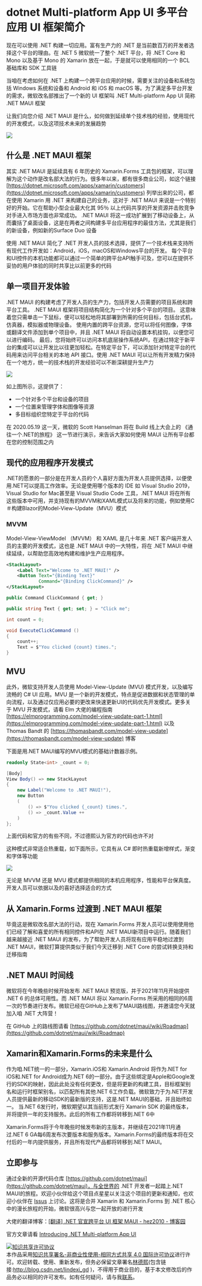 # dotnet Multi-platform App UI 多平台应用 UI 框架简介

现在可以使用 .NET 构建一切应用。富有生产力的 .NET 是当前数百万的开发者选择这个平台的理由。在 .NET 5 微软统一了整个 .NET 平台，将 .NET Core 和 Mono 以及基于 Mono 的 Xamarin 放在一起，于是就可以使用相同的一个 BCL 基础库和 SDK 工具链

<!--more-->
<!-- CreateTime:5/20/2020 8:38:04 AM -->

<!-- 发布 -->

当咱在考虑如何在 .NET 上构建一个跨平台应用的时候，需要关注的设备和系统包括 Windows 系统和设备和 Android 和 iOS 和 macOS 等。为了满足多平台开发的需求，微软改名部推出了一个新的 UI 框架叫 .NET Multi-platform App UI 简称 .NET MAUI 框架

让我们向您介绍 .NET MAUI 是什么，如何做到延续单个技术栈的经验，使用现代的开发模式，以及这项技术未来的发展趋势

<!-- ![](image/dotnet Multi-platform App UI 多平台应用 UI 框架简介/dotnet Multi-platform App UI 多平台应用 UI 框架简介0.png) -->

![](http://image.acmx.xyz/lindexi%2F2020520843305122.jpg)

## 什么是 .NET MAUI 框架

其实 .NET MAUI 是延续具有 6 年历史的 Xamarin.Forms 工具包的框架，可以理解为这个动作是改名部大法的行为。很多年以来，都有很多商业公司，如这个链接 [https://dotnet.microsoft.com/apps/xamarin/customers](https://dotnet.microsoft.com/apps/xamarin/customers) 列举出来的公司，都在使用 Xamarin 用 .NET 来构建自己的业务，这对于 .NET MAUI 来说是一个特别好的开始。它在帮助小型企业最大化其 95％ 以上代码共享的开发资源并击败竞争对手进入市场方面也非常成功。 .NET MAUI 将这一成功扩展到了移动设备上，从而囊括了桌面设备，这是在两者之间构建多平台应用程序的最佳方法，尤其是我们的新设备，例如新的Surface Duo 设备

使用 .NET MAUI 简化了 .NET 开发人员的技术选择，提供了一个技术栈来支持所有现代工作开发如：Android，iOS，macOS和Windows平台的开发。 每个平台和UI控件的本机功能都可以通过一个简单的跨平台API触手可及，您可以在提供不妥协的用户体验的同时共享比以前更多的代码

## 单一项目开发体验

.NET MAUI 的构建考虑了开发人员的生产力，包括开发人员需要的项目系统和跨平台工具。 .NET MAUI 框架将项目结构简化为一个针对多个平台的项目。 这意味着您只需单击一下鼠标，便可以轻松地将其部署到所需的任何目标，包括台式机，仿真器，模拟器或物理设备。 使用内置的跨平台资源，您可以将任何图像，字体或翻译文件添加到单个项目中，并且 .NET MAUI 将自动设置本机挂钩，以便您可以进行编码。 最后，您将始终可以访问本机底层操作系统API，在通过特定于新平台的集成可以让开发比以往更加轻松。在特定平台下，可以添加针对特定平台的代码用来访问平台相关的本地 API 接口。使用 .NET MAUI 可以让所有开发精力保持在一个地方，统一的技术栈的开发经验可以不断深耕提升生产力

<!-- ![](image/dotnet Multi-platform App UI 多平台应用 UI 框架简介/dotnet Multi-platform App UI 多平台应用 UI 框架简介1.png) -->

![](http://image.acmx.xyz/lindexi%2F2020520851548517.jpg)

如上图所示，这提供了：

- 一个针对多个平台和设备的项目
- 一个位置来管理字体和图像等资源
- 多目标组织您特定于平台的代码

在 2020.05.19 这一天，微软的 Scott Hanselman 将在 Build 线上大会上的 《通往一个.NET的旅程》 这一节进行演示，来告诉大家如何使用 MAUI 让所有平台都在您的控制范围之内

## 现代的应用程序开发模式

.NET的愿景的一部分是在开发人员的个人喜好方面为开发人员提供选择，以便使用.NET可以提高工作效率。无论是使用哪个版本的 IDE 如 Visual Studio 2019，Visual Studio for Mac甚至是 Visual Studio Code 工具，.NET MAUI 将在所有这些版本中可用，并支持现有的MVVM和XAML模式以及将来的功能，例如使用C＃构建Blazor的Model-View-Update（MVU）模式

### MVVM

Model-View-ViewModel （MVVM） 和 XAML 是几十年来 .NET 客户端开发人员的主要的开发模式，这也是 .NET MAUI 中的一大特性，将在 .NET MAUI 中继续延续，以帮助您高效地构建和维护生产应用程序。

```xml
<StackLayout>
    <Label Text="Welcome to .NET MAUI!" />
    <Button Text="{Binding Text}" 
            Command="{Binding ClickCommand}" />
</StackLayout>
```

```csharp
public Command ClickCommand { get; }

public string Text { get; set; } = "Click me";

int count = 0;

void ExecuteClickCommand ()
{
    count++;
    Text = $"You clicked {count} times.";
}
```

## MVU

此外，微软支持开发人员使用 Model-View-Update (MVU) 模式开发，以及编写流畅的 C# UI 应用。MVU 是一个新的开发模式，特点是促进数据和状态管理的单向流程，以及通过仅应用必要的更改来快速更新UI的代码优先开发模式。更多关于 MVU 开发模式，请看 Elm 大佬的编程指南  [https://elmprogramming.com/model-view-update-part-1.html](https://elmprogramming.com/model-view-update-part-1.html) 以及 Thomas Bandt 的 [https://thomasbandt.com/model-view-update](https://thomasbandt.com/model-view-update) 博客

下面是用.NET MAUI编写的MVU模式的基础计数器示例。

```csharp
readonly State<int> _count = 0;

[Body]
View Body() => new StackLayout
{
    new Label("Welcome to .NET MAUI!"),
    new Button
    (
        () => $"You clicked {_count} times.",
        () => _count.Value ++
    )
};
```

上面代码和官方的有些不同，不过德熙认为官方的代码也许不对

这种模式非常适合热重载，如下面所示，它具有从 C# 即时热重载新增样式，渐变和字体等功能

![](https://devblogs.microsoft.com/dotnet/wp-content/uploads/sites/10/2020/05/maui-03-mvu.gif)

无论是 MVVM 还是 MVU 模式都提供相同的本机应用程序，性能和平台保真度。开发人员可以依据以及的喜好选择适合的方式

## 从 Xamarin.Forms 过渡到 .NET MAUI 框架

毕竟这是微软改名部大法的行动，现在 Xamarin.Forms 开发人员可以使用使用他们已经了解和喜爱的所有相同控件和API在 .NET MAUI新项目中运行。随着我们越来越接近 .NET MAUI 的发布，为了帮助开发人员将现有应用平稳地过渡到 .NET MAUI，微软打算提供类似于我们今天迁移到 .NET Core 的尝试转换支持和迁移指南

## .NET MAUI 时间线

微软将在今年晚些时候开始发布 .NET MAUI 预览版，并于2021年11月开始提供 .NET 6 的总体可用性。而 .NET MAUI 将以 Xamarin.Forms 所采用的相同的6周一次的节奏进行发布。微软已经在GitHub上发布了MAUI路线图，并邀请您今天就加入咱 .NET 大阵营！ 

在 GitHub 上的路线图请看 [https://github.com/dotnet/maui/wiki/Roadmap](https://github.com/dotnet/maui/wiki/Roadmap)

## Xamarin和Xamarin.Forms的未来是什么

作为咱.NET统一的一部分，Xamarin.iOS和 Xamarin.Android 将作为.NET for iOS和.NET for Android成为.NET 6的一部分。由于这些绑定是Apple和Google发行的SDK的映射，因此此处没有任何更改，但是将更新的构建工具，目标框架别名和运行时框架别名，以匹配所有其他.NET 6工作负载。微软致力于为.NET开发人员提供最新的移动SDK的最新版的支持，这是.NET MAUI的基础，并且始终如一。 当.NET 6发行时，微软期望以其当前形式发行 Xamarin SDK 的最终版本，并将提供一年的支持服务。此后的所有工作都将转移到.NET 6中

Xamarin.Forms将于今年晚些时候发布新的主版本，并继续在2021年11月通过.NET 6 GA每6周发布次要版本和服务版本。Xamarin.Forms的最终版本将在交付后的一年内提供服务，并且所有现代产品都将转移到.NET MAUI。

## 立即参与

通过全新的开源代码仓库 [https://github.com/dotnet/maui](https://github.com/dotnet/maui)，与全世界的 .NET 开发者一起踏上.NET MAUI的旅程。欢迎小伙伴给这个项目点星星以关注这个项目的更新和通知，也欢迎小伙伴在 [Issus](https://github.com/dotnet/maui/issues) 上讨论。这将是合并 Xamarin 和 Xamarin.Forms 到 .NET 核心中的漫长旅程的开始，微软很高兴与您一起开放的进行开发

大佬的翻译博客：[[翻译] .NET 官宣跨平台 UI 框架 MAUI - hez2010 - 博客园](https://www.cnblogs.com/hez2010/p/12920729.html )

官方文章请看 [Introducing .NET Multi-platform App UI](https://devblogs.microsoft.com/dotnet/introducing-net-multi-platform-app-ui/ )

<a rel="license" href="http://creativecommons.org/licenses/by-nc-sa/4.0/"><img alt="知识共享许可协议" style="border-width:0" src="https://i.creativecommons.org/l/by-nc-sa/4.0/88x31.png" /></a><br />本作品采用<a rel="license" href="http://creativecommons.org/licenses/by-nc-sa/4.0/">知识共享署名-非商业性使用-相同方式共享 4.0 国际许可协议</a>进行许可。欢迎转载、使用、重新发布，但务必保留文章署名[林德熙](http://blog.csdn.net/lindexi_gd)(包含链接:http://blog.csdn.net/lindexi_gd )，不得用于商业目的，基于本文修改后的作品务必以相同的许可发布。如有任何疑问，请与我[联系](mailto:lindexi_gd@163.com)。

